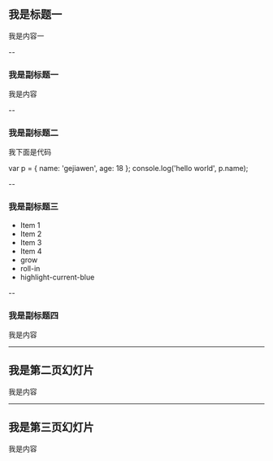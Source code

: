## 我是标题一

我是内容一

--

### 我是副标题一

我是内容

--

### 我是副标题二

我下面是代码

var p = {
    name: 'gejiawen',
    age: 18
};
console.log('hello world', p.name);

--

### 我是副标题三

- Item 1 <!-- .element: class="fragment" data-fragment-index="1" -->
- Item 2 <!-- .element: class="fragment" data-fragment-index="2" -->
- Item 3 <!-- .element: class="fragment" data-fragment-index="3" -->
- Item 4 <!-- .element: class="fragment" data-fragment-index="4" -->
- grow <!-- .element: class="fragment grow" data-fragment-index="5" -->
- roll-in <!-- .element: class="fragment roll-in" data-fragment-index="6" -->
- highlight-current-blue <!-- .element: class="fragment highlight-current-blue" data-fragment-index="7" -->

--

### 我是副标题四

<!-- .slide: data-background="#007777" -->
我是内容

---

## 我是第二页幻灯片

<!-- .slide: data-transition="linear" data-background="#4d7e65" data-background-transition="slide" -->
我是内容

---

## 我是第三页幻灯片

<!-- .slide: data-transition="linear" data-background="#8c4738" data-background-transition="zoom" -->
我是内容